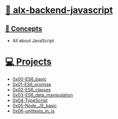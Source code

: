 ﻿
# [📖 alx-backend-javascript](https://github.com/ChAlvins/alx-backend-javascript)

## [](https://github.com/ChAlvins/alx-backend-javascript/blob/46fec7a3afa0800d26a28afcbcb32021522c89d3/README.md#-concepts)[📃 Concepts](https://github.com/ChAlvins/alx-backend-javascript#concepts)

-   All about JavaScript

# [](https://github.com/ChAlvins/alx-backend-javascript/blob/46fec7a3afa0800d26a28afcbcb32021522c89d3/README.md#-projects)[💻 Projects](https://github.com/ChAlvins/alx-backend-javascript#projects)

-   [0x00-ES6_basic](https://github.com/ChAlvins/alx-backend-javascript/tree/main/0x00-ES6_basic "0x00-ES6_basic")
-   [0x01-ES6_promise](https://github.com/ChAlvins/alx-backend-javascript/tree/main/0x01-ES6_promise "0x01-ES6_promise")
-   [0x02-ES6_classes](https://github.com/ChAlvins/alx-backend-javascript/tree/main/0x02-ES6_classes "0x02-ES6_classes")
-   [0x03-ES6_data_manipulation](https://github.com/ChAlvins/alx-backend-javascript/tree/main/0x03-ES6_data_manipulation "0x03-ES6_data_manipulation")
-   [0x04-TypeScript](https://github.com/ChAlvins/alx-backend-javascript/tree/main/0x04-TypeScript "0x04-TypeScript")
-   [0x05-Node_JS_basic](https://github.com/ChAlvins/alx-backend-javascript/tree/main/0x05-Node_JS_basic "0x05-Node_JS_basic")
-   [0x06-unittests_in_js](https://github.com/ChAlvins/alx-backend-javascript/tree/main/0x06-unittests_in_js "0x06-unittests_in_js")
